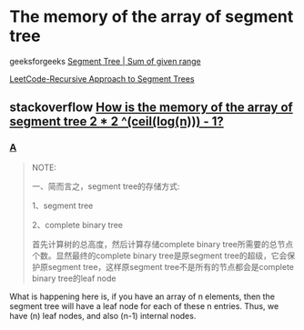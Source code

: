 # The memory of the array of segment tree

geeksforgeeks [Segment Tree | Sum of given range](https://www.geeksforgeeks.org/segment-tree-sum-of-given-range/)

[LeetCode-Recursive Approach to Segment Trees](https://leetcode.com/articles/a-recursive-approach-to-segment-trees-range-sum-queries-lazy-propagation/) 



## stackoverflow [How is the memory of the array of segment tree 2 * 2 ^(ceil(log(n))) - 1?](https://stackoverflow.com/questions/28470692/how-is-the-memory-of-the-array-of-segment-tree-2-2-ceillogn-1)



### [A](https://stackoverflow.com/a/28502243)

> NOTE:
>
> 一、简而言之，segment tree的存储方式:
>
> 1、segment tree
>
> 2、complete binary tree
>
> 首先计算树的总高度，然后计算存储complete binary tree所需要的总节点个数。显然最终的complete binary tree是原segment tree的超级，它会保护原segment tree，这样原segment tree不是所有的节点都会是complete binary tree的leaf node





What is happening here is, if you have an array of n elements, then the segment tree will have a leaf node for each of these n entries. Thus, we have (n) leaf nodes, and also (n-1) internal nodes.





